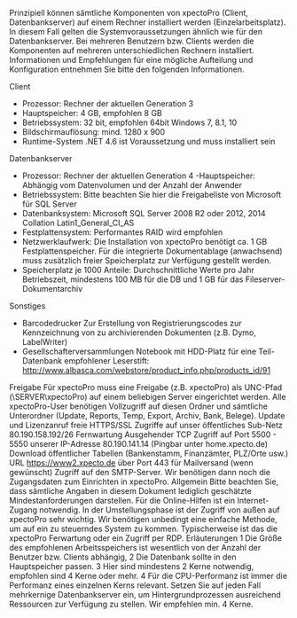 Prinzipiell können sämtliche Komponenten von xpectoPro (Client, Datenbankserver) auf einem Rechner installiert werden (Einzelarbeitsplatz). In diesem Fall gelten die Systemvoraussetzungen ähnlich wie für den Datenbankserver. Bei mehreren Benutzern bzw. Clients werden die Komponenten auf mehreren unterschiedlichen Rechnern installiert. Informationen und Empfehlungen für eine mögliche Aufteilung und Konfiguration entnehmen Sie bitte den folgenden Informationen.


  Client
- Prozessor: Rechner der aktuellen Generation 3
- Hauptspeicher: 4 GB, empfohlen 8 GB
- Betriebssystem: 32 bit, empfohlen 64bit Windows 7, 8.1, 10
- Bildschirmauflösung: mind. 1280 x 900
- Runtime-System .NET 4.6 ist Voraussetzung und muss installiert sein



Datenbankserver
- Prozessor: Rechner der aktuellen Generation 4
 -Hauptspeicher:  Abhängig vom Datenvolumen und der Anzahl der Anwender
- Betriebssystem: Bitte beachten Sie hier die Freigabeliste von Microsoft für SQL Server
- Datenbanksystem: Microsoft SQL Server 2008 R2 oder 2012, 2014
  Collation Latin1_General_CI_AS
- Festplattensystem: Performantes RAID wird empfohlen
- Netzwerklaufwerk: Die Installation von xpectoPro benötigt ca. 1 GB Festplattenspeicher. Für die integrierte Dokumentablage (anwachsend) muss zusätzlich freier Speicherplatz zur Verfügung gestellt werden.
- Speicherplatz je 1000 Anteile: Durchschnittliche Werte pro Jahr Betriebszeit, mindestens 100 MB für die DB und 1 GB für das Fileserver-Dokumentarchiv


Sonstiges
- Barcodedrucker Zur Erstellung von Registrierungscodes zur Kennzeichnung von zu archivierenden Dokumenten (z.B. Dymo, LabelWriter)
- Gesellschafterversammlungen Notebook mit HDD-Platz für eine Teil-Datenbank empfohlener Leserstift: http://www.albasca.com/webstore/product_info.php/products_id/91


Freigabe
Für xpectoPro muss eine Freigabe (z.B. xpectoPro) als UNC-Pfad (\\SERVER\xpectoPro) auf einem beliebigen Server eingerichtet werden. Alle xpectoPro-User benötigen Vollzugriff auf diesen Ordner und sämtliche Unterordner (Update, Reports, Temp, Export, Archiv, Bank, Belege).
Update und Lizenzanruf
freie HTTPS/SSL Zugriffe auf unser öffentliches Sub-Netz 80.190.158.192/26
Fernwartung
Ausgehender TCP Zugriff auf Port 5500 - 5550 unserer IP-Adresse 80.190.141.14 (Pingbar unter home.xpecto.de)
Download öffentlicher Tabellen (Bankenstamm, Finanzämter, PLZ/Orte usw.)
URL https://www2.xpecto.de über Port 443
für Mailversand (wenn gewünscht)
Zugriff auf den SMTP-Server. Wir benötigen dann noch die Zugangsdaten zum Einrichten in xpectoPro.
Allgemein
Bitte beachten Sie, dass sämtliche Angaben in diesem Dokument lediglich geschätzte Mindestanforderungen darstellen. Für die Online-Hilfen ist ein Internet-Zugang notwendig. In der Umstellungsphase ist der Zugriff von außen auf xpectoPro sehr wichtig. Wir benötigen unbedingt eine einfache Methode, um auf ein zu steuerndes System zu kommen. Typischerweise ist das die xpectoPro Ferwartung oder ein Zugriff per RDP.
Erläuterungen
1 Die Größe des empfohlenen Arbeitsspeichers ist wesentlich von der Anzahl der Benutzer bzw. Clients abhängig,
2 Die Datenbank sollte in den Hauptspeicher passen.
3 Hier sind mindestens 2 Kerne notwendig, empfohlen sind 4 Kerne oder mehr.
4 Für die CPU-Performanz ist immer die Performanz eines einzelnen Kerns relevant. Setzen Sie auf jeden Fall mehrkernige Datenbankserver ein, um Hintergrundprozessen ausreichend Ressourcen zur Verfügung zu stellen. Wir empfehlen min. 4 Kerne.




